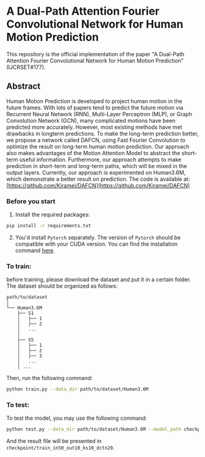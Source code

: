 # A Dual-Path Attention Fourier Convolutional Network for Human Motion Prediction

This repository is the official implementation of the paper "A Dual-Path Attention Fourier Convolutional Network for
Human Motion Prediction" (IJCRSET#177).

## Abstract

Human Motion Prediction is developed to project human motion in the future frames. With lots of papers tend to predict
the
future motion via Recurrent Neural Network (RNN), Multi-Layer Perceptron (MLP), or Graph Convolution Network (GCN),
many complicated motions have been predicted more accurately. However, most existing methods have met drawbacks in
longterm predictions. To make the long-term prediction better, we propose a network called DAFCN, using Fast Fourier
Convolution
to optimize the result on long-term human motion prediction. Our approach also makes advantages of the Motion Attention
Model to abstract the short-term useful information. Furthermore, our approach attempts to make prediction in short-term
and long-term paths, which will be mixed in the output layers. Currently, our approach is experimented on Human3.6M,
which
demonstrate a better result on prediction. The code is available
at: [https://github.com/Kiramei/DAFCN](https://github.com/Kiramei/DAFCN)

### Before you start

1. Install the required packages:

```bash
pip install -r requirements.txt
```

2. You'd install `Pytorch` separately. The version of `Pytorch` should be compatible with your CUDA version. You can
   find the installation command [here](https://pytorch.org/get-started/locally/).

### To train:

before training, please download the dataset and put it in a certain folder. The dataset should be organized as follows:

```
path/to/dataset
│
└── Human3.6M
    ├── S1
    │   ├── 1
    │   ├── 2
    │   ...
    │    
    ├── S5
    │   ├── 1
    │   ├── 2
    │   ├── 3
    │   ...
    │ ...
```

Then, run the following command:

```bash
python train.py --data_dir path/to/dataset/Human3.6M
```

### To test:

To test the model, you may use the following command:

```bash
python test.py --data_dir path/to/dataset/Human3.6M --model_path checkpoint/train_in50_out10_ks10_dctn20
```

And the result file will be presented in `checkpoint/train_in50_out10_ks10_dctn20`.